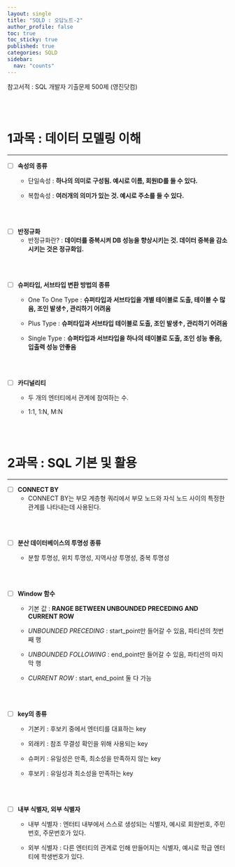 ```yaml
---
layout: single
title: "SQLD : 오답노트-2"
author_profile: false
toc: true
toc_sticky: true
published: true
categories: SQLD
sidebar:
  nav: "counts"
---
```


<div class="notice--primary" style="fontweight:bold">
참고서적 : SQL 개발자 기출문제 500제 (영진닷컴)
</div>

<br><br>

# 1과목 : 데이터 모델링 이해

<hr>

- [ ] **속성의 종류**
  + 단일속성 : __하나의 의미로 구성됨. 예시로 이름, 회원ID를 들 수 있다.__
  
  + 복합속성 : __여러개의 의미가 있는 것. 예시로 주소를 들 수 있다.__
  
  
<br><br>
  
  
- [ ] **반정규화**
  + 반정규화란? : __데이터를 중복시켜 DB 성능을 향상시키는 것. 데이터 중복을 감소시키는 것은 정규화임.__
  
  
<br><br>
  
  
- [ ] **슈퍼타입, 서브타입 변환 방법의 종류**
  + One To One Type : __슈퍼타입과 서브타입을 개별 테이블로 도출, 테이블 수 많음, 조인 발생↑, 관리하기 어려움__
  
  + Plus Type : __슈퍼타입과 서브타입 테이블로 도출, 조인 발생↑, 관리하기 어려움__
  
  + Single Type : __슈퍼타입과 서브타입을 하나의 테이블로 도출, 조인 성능 좋음, 입출력 성능 안좋음__
  
  
<br><br>
  
  
- [ ] **카디널리티**
  + 두 개의 엔터티에서 관계에 참여하는 수.
  
  + 1:1, 1:N, M:N
  
  
<br><br>
  
# 2과목 : SQL 기본 및 활용

<hr>

  
- [ ] **CONNECT BY**
  + CONNECT BY는 부모 계층형 쿼리에서 부모 노드와 자식 노드 사이의 특정한 관계를 나타내는데 사용된다.
  
  
<br><br>
  
  
- [ ] **분산 데이터베이스의 투명성 종류**
  
  + 분할 투명성, 위치 투명성, 지역사상 투명성, 중복 투명성
  
  
<br><br>
  
  
- [ ] **Window 함수**
  
  + 기본 값 : **RANGE BETWEEN UNBOUNDED PRECEDING AND CURRENT ROW**
  
  + *UNBOUNDED PRECEDING* : start_point만 들어갈 수 있음, 파티션의 첫번째 행
  
  + *UNBOUNDED FOLLOWING* : end_point만 들어갈 수 있음, 파티션의 마지막 행
  
  + *CURRENT ROW* : start, end_point 둘 다 가능
  
  
<br><br>
  
  
- [ ] **key의 종류**
  
  + 기본키 : 후보키 중에서 엔터티를 대표하는 key
  
  + 외래키 : 참조 무결성 확인을 위해 사용되는 key
  
  + 슈퍼키 : 유일성은 만족, 최소성을 만족하지 않는 key
  
  + 후보키 : 유일성과 최소성을 만족하는 key
  
  
<br><br>
  
  
- [ ] **내부 식별자, 외부 식별자**
  
  + 내부 식별자 : 엔터티 내부에서 스스로 생성되는 식별자, 예시로 회원번호, 주민번호, 주문번호가 있다.
  
  + 외부 식별자 : 다른 엔터티의 관계로 인해 만들어지는 식별자, 예시로 학급 엔터티에 학생번호가 있다.